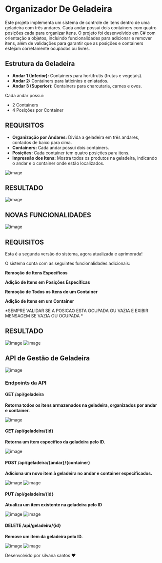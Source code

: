 # Organizador De Geladeira
Este projeto implementa um sistema de controle de itens dentro de uma geladeira com três andares. Cada andar possui dois containers com quatro posições cada para organizar itens. O projeto foi desenvolvido em C# com orientação a objetos, incluindo funcionalidades para adicionar e remover itens, além de validações para garantir que as posições e containers estejam corretamente ocupados ou livres.

 ## Estrutura da Geladeira

- **Andar 1 (Inferior):** Containers para hortifrutis (frutas e vegetais).
- **Andar 2:** Containers para laticínios e enlatados.
- **Andar 3 (Superior):** Containers para charcutaria, carnes e ovos.

Cada andar possui:

- 2 Containers
- 4 Posições por Container

## REQUISITOS

- **Organização por Andares:** Divida a geladeira em três andares, contados de baixo para cima.
- **Containers:** Cada andar possui dois containers.
- **Posições:** Cada container tem quatro posições para itens.
- **Impressão dos Itens:** Mostra todos os produtos na geladeira, indicando o andar e o container onde estão localizados.


![image](https://github.com/user-attachments/assets/9f3fcef9-9ea3-4a75-a454-be519493cdc5)

## RESULTADO

![image](https://github.com/user-attachments/assets/295eef78-4ebf-431e-817d-9fad7a72e393)

## NOVAS FUNCIONALIDADES

![image](https://github.com/user-attachments/assets/f5f15b7a-2fec-4607-a489-fde378718c80)

## REQUISITOS
Esta é a segunda versão do sistema, agora atualizada e aprimorada!

O sistema conta com as seguintes funcionalidades adicionais:

**Remoção de Itens Específicos**

**Adição de Itens em Posições Específicas**

**Remoção de Todos os Itens de um Container**

**Adição de Itens em um Container**

*SEMPRE VALIDAR SE A POSICAO ESTA OCUPADA OU VAZIA E EXIBIR MENSAGEM SE VAZIA OU OCUPADA *

## RESULTADO
![image](https://github.com/user-attachments/assets/35e99d57-fb40-4f07-bcd3-aa38cb2539ec)
![image](https://github.com/user-attachments/assets/ace94229-a861-4019-b475-23ded4e21453)


## API de Gestão de Geladeira


![image](https://github.com/user-attachments/assets/0bf61e62-cde0-4d7f-a523-73e698f68efc)


### Endpoints da API
#### GET /api/geladeira
**Retorna todos os itens armazenados na geladeira, organizados por andar e container.**

![image](https://github.com/user-attachments/assets/2b7ce258-b196-4246-90fe-6a49b68d3105)

#### GET /api/geladeira/{id}
**Retorna um item específico da geladeira pelo ID.**

![image](https://github.com/user-attachments/assets/e76105ed-d2c7-48e0-b2ba-4aaa273970f4)

#### POST /api/geladeira/{andar}/{container}
**Adiciona um novo item à geladeira no andar e container especificados.**

![image](https://github.com/user-attachments/assets/5f9caca1-ea92-469f-8a77-b406de1727c3)
![image](https://github.com/user-attachments/assets/8fefcaa1-51b5-4f80-af87-81e0ab13bb0a)


#### PUT /api/geladeira/{id}
**Atualiza um item existente na geladeira pelo ID**

![image](https://github.com/user-attachments/assets/15c5a41b-058f-4cde-9a03-10107b99195b)
![image](https://github.com/user-attachments/assets/c0f040e4-9a79-482c-a3bf-a58caac0987e)

 #### DELETE /api/geladeira/{id}
**Remove um item da geladeira pelo ID.**

![image](https://github.com/user-attachments/assets/da6c2549-fae3-4eb9-b09c-dfe77a14d063)
![image](https://github.com/user-attachments/assets/098bea73-56ef-429e-8979-525326a53309)



Desenvolvido por silvana santos ❤️






